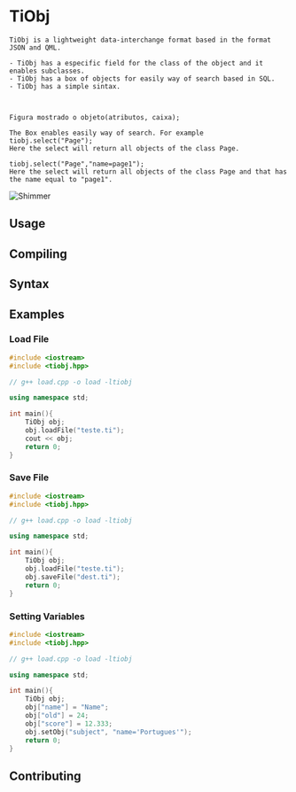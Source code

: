 # TiObj
	TiObj is a lightweight data-interchange format based in the format JSON and QML.

	- TiObj has a especific field for the class of the object and it enables subclasses.
	- TiObj has a box of objects for easily way of search based in SQL.
	- TiObj has a simple sintax.



	Figura mostrado o objeto(atributos, caixa);

	The Box enables easily way of search. For example
	tiobj.select("Page");
	Here the select will return all objects of the class Page.

	tiobj.select("Page","name=page1");
	Here the select will return all objects of the class Page and that has the name equal to "page1".


![Shimmer](https://github.com/facebook/Shimmer/blob/master/shimmer.gif?raw=true)

## Usage


## Compiling


## Syntax


## Examples


### Load File
```cpp
#include <iostream>
#include <tiobj.hpp>

// g++ load.cpp -o load -ltiobj

using namespace std;

int main(){
	TiObj obj;
	obj.loadFile("teste.ti");
	cout << obj;
	return 0;
}
```


### Save File
```cpp
#include <iostream>
#include <tiobj.hpp>

// g++ load.cpp -o load -ltiobj

using namespace std;

int main(){
	TiObj obj;
	obj.loadFile("teste.ti");
	obj.saveFile("dest.ti");
	return 0;
}
```


### Setting Variables
```cpp
#include <iostream>
#include <tiobj.hpp>

// g++ load.cpp -o load -ltiobj

using namespace std;

int main(){
	TiObj obj;
	obj["name"] = "Name";
	obj["old"] = 24;
	obj["score"] = 12.333;
	obj.setObj("subject", "name='Portugues'");
	return 0;
}
```



## Contributing


